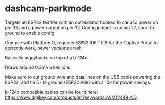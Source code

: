 # dashcam-parkmode

Targets an ESP32 feather with an optoisolator hooked to car acc power on pin 33 and a power output on pin 32.  Config jumper is on pin 27, short to ground to enable config.

Compile with PlatformIO, requires ESP32 IDF 1.0.9 for the Captive Portal to correctly work, newer versions crash.

Basically piggybacks on top of a b-124x.

Draws around 0.3ma when idle.

Make sure to cut ground wire and data lines on the USB cable powering the ESP32, and tie D- to ground (ESP32 side) with a 10k for power savings.

b-124x compatible cables can be found here: https://www.digikey.com/products/en?keywords=WM12449-ND
